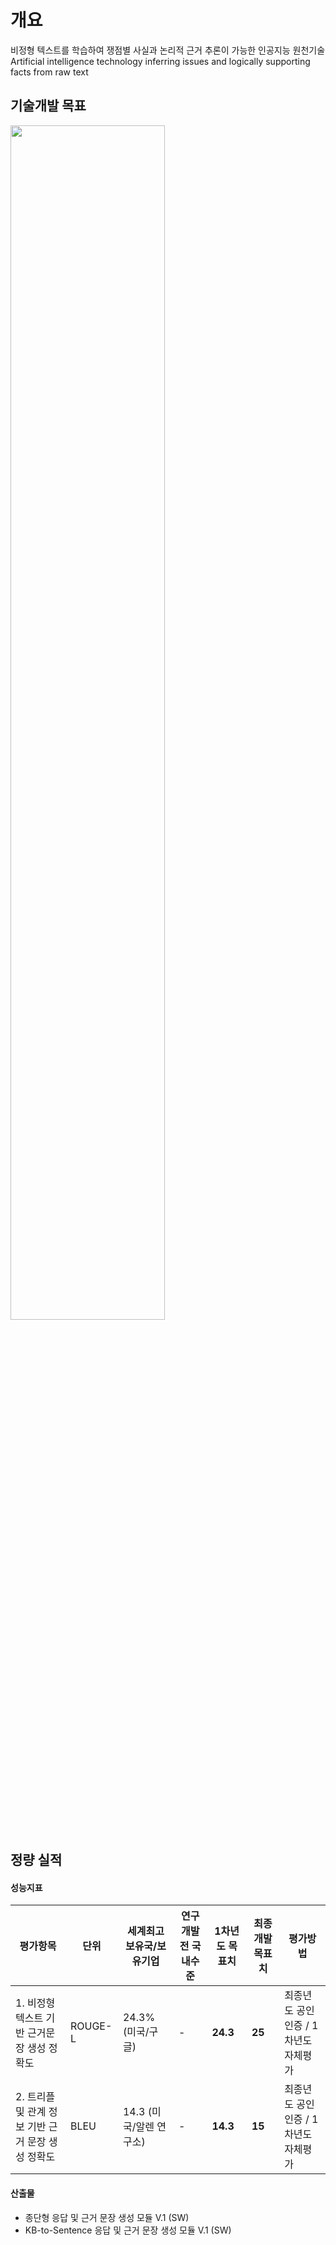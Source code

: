 # 개요

비정형 텍스트를 학습하여 쟁점별 사실과 논리적 근거 추론이 가능한 인공지능 원천기술
Artificial intelligence technology inferring issues and logically supporting facts from raw text

## 기술개발 목표

<img src='https://tva1.sinaimg.cn/large/008i3skNgy1gpzt8dpbexj30ud0u0hdt.jpg' width=70%>


## 정량 실적

#### 성능지표

  | **평가항목**                                       | **단위**      | **세계최고** **보유국/보유기업**              | **연구개발 전 국내수준** | **1차년도 목표치** | **최종개발 목표치** | 평가방법                             |
  | -------------------------------------------------- | ------------- | --------------------------------------------- | ------------------------ | ------------------ | ------------------- | ------------------------------------ |
  | 1. 비정형 텍스트 기반 근거문장 생성 정확도         | ROUGE-L       | 24.3% (미국/구글)                             | -                        | **24.3**           | **25**              | 최종년도 공인인증 / 1차년도 자체평가 |
  | 2. 트리플 및 관계 정보 기반 근거 문장 생성 정확도  | BLEU          | 14.3 (미국/알렌 연구소)                       | -                        | **14.3**           | **15**              | 최종년도 공인인증 / 1차년도 자체평가 |

#### 산출물

  * 종단형 응답 및 근거 문장 생성 모듈 V.1 (SW)
  * KB-to-Sentence 응답 및 근거 문장 생성 모듈 V.1 (SW)
